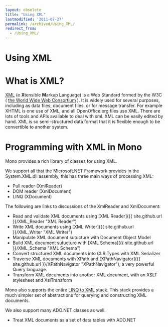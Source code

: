 ```yaml
---
layout: obsolete
title: "Using XML"
lastmodified: '2011-07-27'
permalink: /archived/Using_XML/
redirect_from:
  - /Using_XML/
---
```


Using XML
=========

What is XML?
============

[XML](http://www.w3.org/XML/) (e **X**tensible **M**arkup **L**anguage) is a Web Standard formed by the W3C ( [the World Wide Web Consortium](http://www.w3.org/) ). It is widely used for several purposes, including as data files, document files, or for message transfer. For example XHTML is one use of XML, and all OpenOffice.org files use XML. There are lots of tools and APIs available to deal with xml. XML can be easily edited by hand. XML is so semi-structured data format that it is flexible enough to be convertible to another system.

Programming with XML in Mono
============================

Mono provides a rich library of classes for using XML.

We support all that the Microsoft.NET Framework provides in the System.XML.dll assembly, this has three main ways of processing XML:

-   Pull reader (XmlReader)
-   DOM reader (XmlDocument)
-   LINQ (XDocument)

The following are links to discussions of the XmlReader and XmlDocument:

-   Read and validate XML documents using [XML Reader]({{ site.github.url }}/XML_Reader "XML Reader")
-   Write XML documents using [XML Writer]({{ site.github.url }}/XML_Writer "XML Writer")
-   Manipulate XML document sutucture with Document Object Model
-   Build XML document sutucture with [XML Schema]({{ site.github.url }}/XML_Schema "XML Schema")
-   Convert structured XML documents into CLR Types with XML Serializer
-   Traverse XML documents with XPath and [XPathNavigator]({{ site.github.url }}/XPathNavigator "XPathNavigator"), a very powerful Query language.
-   Transform XML documents into another XML document, with an XSLT stylesheet and XslTransform

Mono also supports the entire [LINQ to XML](http://msdn.microsoft.com/en-us/library/bb387098.aspx) stack. This stack provides a much simpler set of abstractions for querying and constructing XML documents.

We also support many ADO.NET classes as well.

-   Treat XML documents as a set of data tables with ADO.NET


